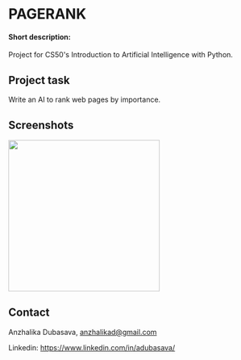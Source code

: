 ﻿# PAGERANK
#### Short description:
Project for CS50's Introduction to Artificial Intelligence with Python.

## Project task

Write an AI to rank web pages by importance.

## Screenshots
<img src="https://github.com/adubasava/pagerank/assets/146720159/8412b8d6-2300-4038-b594-ba2f115aaacb" width="300">

## Contact
Anzhalika Dubasava, anzhalikad@gmail.com

Linkedin: https://www.linkedin.com/in/adubasava/
